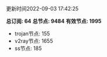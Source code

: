 更新时间2022-09-03 17:42:25

**总订阅: 64**
**总节点: 9484**
**有效节点: 1995**
- trojan节点: 155
- v2ray节点: 1655
- ss节点: 185
